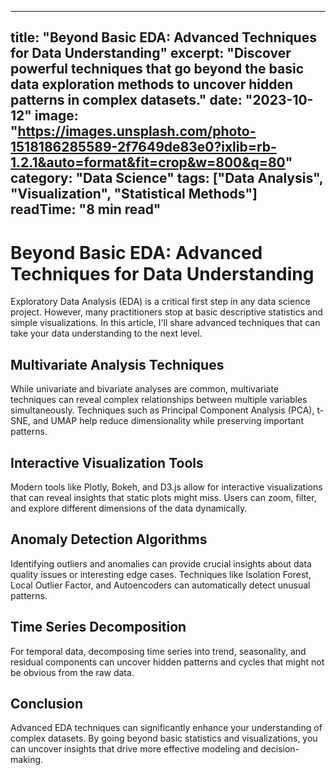 
---
title: "Beyond Basic EDA: Advanced Techniques for Data Understanding"
excerpt: "Discover powerful techniques that go beyond the basic data exploration methods to uncover hidden patterns in complex datasets."
date: "2023-10-12"
image: "https://images.unsplash.com/photo-1518186285589-2f7649de83e0?ixlib=rb-1.2.1&auto=format&fit=crop&w=800&q=80"
category: "Data Science"
tags: ["Data Analysis", "Visualization", "Statistical Methods"]
readTime: "8 min read"
---

# Beyond Basic EDA: Advanced Techniques for Data Understanding

Exploratory Data Analysis (EDA) is a critical first step in any data science project. However, many practitioners stop at basic descriptive statistics and simple visualizations. In this article, I'll share advanced techniques that can take your data understanding to the next level.

## Multivariate Analysis Techniques

While univariate and bivariate analyses are common, multivariate techniques can reveal complex relationships between multiple variables simultaneously. Techniques such as Principal Component Analysis (PCA), t-SNE, and UMAP help reduce dimensionality while preserving important patterns.

## Interactive Visualization Tools

Modern tools like Plotly, Bokeh, and D3.js allow for interactive visualizations that can reveal insights that static plots might miss. Users can zoom, filter, and explore different dimensions of the data dynamically.

## Anomaly Detection Algorithms

Identifying outliers and anomalies can provide crucial insights about data quality issues or interesting edge cases. Techniques like Isolation Forest, Local Outlier Factor, and Autoencoders can automatically detect unusual patterns.

## Time Series Decomposition

For temporal data, decomposing time series into trend, seasonality, and residual components can uncover hidden patterns and cycles that might not be obvious from the raw data.

## Conclusion

Advanced EDA techniques can significantly enhance your understanding of complex datasets. By going beyond basic statistics and visualizations, you can uncover insights that drive more effective modeling and decision-making.
